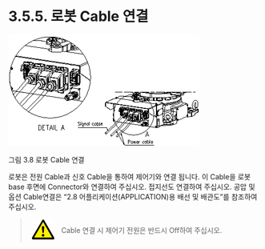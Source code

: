 ﻿# 3.5.5. 로봇 Cable 연결

![](../../_assets/그림_3.11_로봇_케이블_연결.png  )

그림 3.8 로봇 Cable 연결


로봇은 전원 Cable과 신호 Cable을 통하여 제어기와 연결 됩니다. 이 Cable을 로봇 base 후면에 Connector와 연결하여 주십시오. 접지선도 연결하여 주십시오.
공압 및 옵션 Cable연결은 “2.8 어플리케이션(APPLICATION)용 배선 및 배관도”를 참조하여 주십시오.

<blockquote>
<table border="0">
<thead>
  <tr>
    <td> <img src="../../_assets/주의표시.png" width = 45 height = 40> </td>
    <td colspan="4"> Cable 연결 시 제어기 전원은 반드시 Off하여 주십시오.</td>
  </tr>
</thead>
</table>  
</blockquote>
